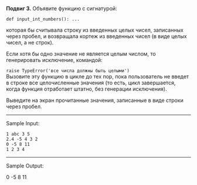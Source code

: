 **Подвиг 3.** Объявите функцию с сигнатурой:

`def input_int_numbers(): ...`

которая бы считывала строку из введенных целых чисел, записанных через пробел, и возвращала кортеж из введенных чисел 
(в виде целых чисел, а не строк).

Если хотя бы одно значение не является целым числом, то генерировать исключение, командой:

`raise TypeError('все числа должны быть целыми')` \
Вызовите эту функцию в цикле до тех пор, пока пользователь не введет в строке все целочисленные значения 
(то есть, цикл завершается, когда функция отработает штатно, без генерации исключения).

Выведите на экран прочитанные значения, записанные в виде строки через пробел.

---
Sample Input:

```
1 abc 3 5
2.4 -5 4 3 2
0 -5 8 11
1 2 3 4
```

---
Sample Output:

0 -5 8 11